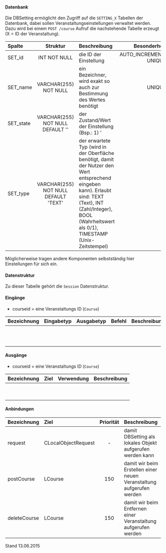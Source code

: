 #### Datenbank
Die DBSetting ermöglicht den Zugriff auf die `SETTING_X` Tabellen der Datenbank, dabei sollen
Veranstaltungseinstellungen verwaltet werden.
Dazu wird bei einem `POST /course` Aufruf die nachstehende Tabelle erzeugt (X = ID der Veranstaltung).

| Spalte  | Struktur  | Beschreibung | Besonderheit |
| :------ |:---------:| :------------| -----------: |
|SET_id   |INT NOT NULL| die ID der Einstellung |AUTO_INCREMENT,<br>UNIQUE|
|SET_name |VARCHAR(255) NOT NULL| ein Bezeichner, wird exakt so auch zur Bestimmung des Wertes benötigt |UNIQUE|
|SET_state|VARCHAR(255) NOT NULL DEFAULT ''| der Zustand/Wert der Einstellung (Bsp.: 1) ' |-|
|SET_type |VARCHAR(255) NOT NULL DEFAULT 'TEXT'| der erwartete Typ (wird in der Oberfläche benötigt, damit der Nutzer den Wert entsprechend eingeben kann). Erlaubt sind: TEXT (Text), INT (Zahl/Integer), BOOL (Wahrheitswert als 0/1), TIMESTAMP (Unix-Zeitstempel)  |-|

Möglicherweise tragen andere Komponenten selbstständig hier Einstellungen für sich ein.

#### Datenstruktur
Zu dieser Tabelle gehört die `Session` Datenstruktur.

#### Eingänge
- courseid = eine Veranstaltungs ID (`Course`)

| Bezeichnung  | Eingabetyp  | Ausgabetyp | Befehl | Beschreibung |
| :----------- |:-----------:| :---------:| :----- | :----------- |
||||||
||||||
||||||
||||||
||||||
||||||
||||||
||||||
||||||
||||||
||||||

#### Ausgänge
- courseid = eine Veranstaltungs ID (`Course`)

| Bezeichnung  | Ziel  | Verwendung | Beschreibung |
| :----------- |:----- | :--------- | :----------- |
|||||
|||||
|||||
|||||
|||||
|||||
|||||
|||||
|||||

#### Anbindungen
| Bezeichnung  | Ziel  | Priorität | Beschreibung |
| :----------- |:----- | :--------:| :------------|
|request|CLocalObjectRequest|-| damit DBSetting als lokales Objekt aufgerufen werden kann |
|postCourse|LCourse|150| damit wir beim Erstellen einer neuen Veranstaltung aufgerufen werden |
|deleteCourse|LCourse|150| damit wir beim Entfernen einer Veranstaltung aufgerufen werden |

Stand 13.06.2015